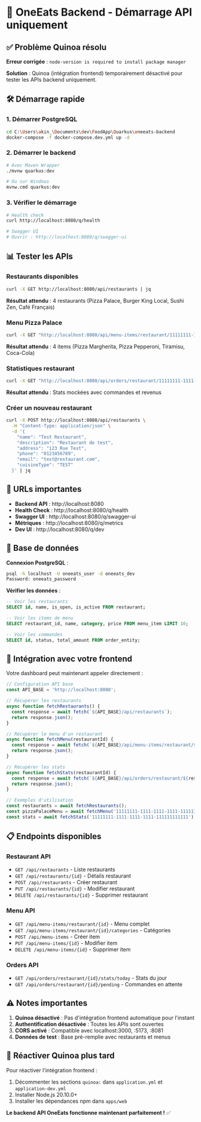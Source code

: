 # 🚀 OneEats Backend - Démarrage API uniquement

## ✅ Problème Quinoa résolu

**Erreur corrigée** : `node-version is required to install package manager`

**Solution** : Quinoa (intégration frontend) temporairement désactivé pour tester les APIs backend uniquement.

## 🛠 Démarrage rapide

### 1. Démarrer PostgreSQL
```bash
cd C:\Users\akin_\Documents\dev\FoodApp\Quarkus\oneeats-backend
docker-compose -f docker-compose.dev.yml up -d
```

### 2. Démarrer le backend
```bash
# Avec Maven Wrapper
./mvnw quarkus:dev

# Ou sur Windows
mvnw.cmd quarkus:dev
```

### 3. Vérifier le démarrage
```bash
# Health check
curl http://localhost:8080/q/health

# Swagger UI
# Ouvrir : http://localhost:8080/q/swagger-ui
```

## 📊 Tester les APIs

### Restaurants disponibles
```bash
curl -X GET http://localhost:8080/api/restaurants | jq
```

**Résultat attendu** : 4 restaurants (Pizza Palace, Burger King Local, Sushi Zen, Café Français)

### Menu Pizza Palace
```bash
curl -X GET "http://localhost:8080/api/menu-items/restaurant/11111111-1111-1111-1111-111111111111" | jq
```

**Résultat attendu** : 4 items (Pizza Margherita, Pizza Pepperoni, Tiramisu, Coca-Cola)

### Statistiques restaurant
```bash
curl -X GET "http://localhost:8080/api/orders/restaurant/11111111-1111-1111-1111-111111111111/stats/today" | jq
```

**Résultat attendu** : Stats mockées avec commandes et revenus

### Créer un nouveau restaurant
```bash
curl -X POST http://localhost:8080/api/restaurants \
  -H "Content-Type: application/json" \
  -d '{
    "name": "Test Restaurant",
    "description": "Restaurant de test",
    "address": "123 Rue Test",
    "phone": "0123456789",
    "email": "test@restaurant.com",
    "cuisineType": "TEST"
  }' | jq
```

## 🎯 URLs importantes

- **Backend API** : http://localhost:8080
- **Health Check** : http://localhost:8080/q/health
- **Swagger UI** : http://localhost:8080/q/swagger-ui
- **Métriques** : http://localhost:8080/q/metrics
- **Dev UI** : http://localhost:8080/q/dev

## 💾 Base de données

**Connexion PostgreSQL** :
```bash
psql -h localhost -U oneeats_user -d oneeats_dev
Password: oneeats_password
```

**Vérifier les données** :
```sql
-- Voir les restaurants
SELECT id, name, is_open, is_active FROM restaurant;

-- Voir les items de menu
SELECT restaurant_id, name, category, price FROM menu_item LIMIT 10;

-- Voir les commandes
SELECT id, status, total_amount FROM order_entity;
```

## 🔗 Intégration avec votre frontend

Votre dashboard peut maintenant appeler directement :

```javascript
// Configuration API base
const API_BASE = 'http://localhost:8080';

// Récupérer les restaurants
async function fetchRestaurants() {
  const response = await fetch(`${API_BASE}/api/restaurants`);
  return response.json();
}

// Récupérer le menu d'un restaurant
async function fetchMenu(restaurantId) {
  const response = await fetch(`${API_BASE}/api/menu-items/restaurant/${restaurantId}`);
  return response.json();
}

// Récupérer les stats
async function fetchStats(restaurantId) {
  const response = await fetch(`${API_BASE}/api/orders/restaurant/${restaurantId}/stats/today`);
  return response.json();
}

// Exemples d'utilisation
const restaurants = await fetchRestaurants();
const pizzaPalaceMenu = await fetchMenu('11111111-1111-1111-1111-111111111111');
const stats = await fetchStats('11111111-1111-1111-1111-111111111111');
```

## 📋 Endpoints disponibles

### Restaurant API
- `GET /api/restaurants` - Liste restaurants
- `GET /api/restaurants/{id}` - Détails restaurant
- `POST /api/restaurants` - Créer restaurant
- `PUT /api/restaurants/{id}` - Modifier restaurant
- `DELETE /api/restaurants/{id}` - Supprimer restaurant

### Menu API
- `GET /api/menu-items/restaurant/{id}` - Menu complet
- `GET /api/menu-items/restaurant/{id}/categories` - Catégories
- `POST /api/menu-items` - Créer item
- `PUT /api/menu-items/{id}` - Modifier item
- `DELETE /api/menu-items/{id}` - Supprimer item

### Orders API
- `GET /api/orders/restaurant/{id}/stats/today` - Stats du jour
- `GET /api/orders/restaurant/{id}/pending` - Commandes en attente

## ⚠️ Notes importantes

1. **Quinoa désactivé** : Pas d'intégration frontend automatique pour l'instant
2. **Authentification désactivée** : Toutes les APIs sont ouvertes
3. **CORS activé** : Compatible avec localhost:3000, :5173, :8081
4. **Données de test** : Base pré-remplie avec restaurants et menus

## 🔄 Réactiver Quinoa plus tard

Pour réactiver l'intégration frontend :

1. Décommenter les sections `quinoa:` dans `application.yml` et `application-dev.yml`
2. Installer Node.js 20.10.0+
3. Installer les dépendances npm dans `apps/web`

**Le backend API OneEats fonctionne maintenant parfaitement !** ✅